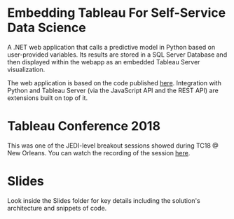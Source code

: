 # Embedding Tableau For Self-Service Data Science
A .NET web application that calls a predictive model in Python based on user-provided variables. Its results are stored in a SQL Server Database and then displayed within the webapp as an embedded Tableau Server visualization.

The web application is based on the code published [here](https://code.msdn.microsoft.com/ASPNET-MVC-Application-b4b0dc3f). Integration with Python and Tableau Server (via the JavaScript API and the REST API) are extensions built on top of it.

# Tableau Conference 2018
This was one of the JEDI-level breakout sessions showed during TC18 @ New Orleans. You can watch the recording of the session [here](https://youtu.be/sddI0SjcrEg?t=2).

# Slides
Look inside the Slides folder for key details including the solution's architecture and snippets of code.
